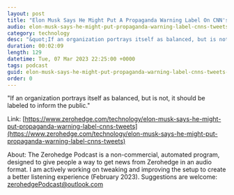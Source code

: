 ```yaml
---
layout: post
title: "Elon Musk Says He Might Put A Propaganda Warning Label On CNN's Tweets"
audio: elon-musk-says-he-might-put-propaganda-warning-label-cnns-tweets-0
category: technology
desc: "&quot;If an organization portrays itself as balanced, but is not, it should be labeled to inform the public.&quot;"
duration: 00:02:09
length: 129
datetime: Tue, 07 Mar 2023 22:25:00 +0000
tags: podcast
guid: elon-musk-says-he-might-put-propaganda-warning-label-cnns-tweets-0
order: 0
---
```

&quot;If an organization portrays itself as balanced, but is not, it should be labeled to inform the public.&quot;

Link: [https://www.zerohedge.com/technology/elon-musk-says-he-might-put-propaganda-warning-label-cnns-tweets](https://www.zerohedge.com/technology/elon-musk-says-he-might-put-propaganda-warning-label-cnns-tweets)

About: The Zerohedge Podcast is a non-commercial, automated program, designed to give people a way to get news from Zerohedge in an audio format.  I am actively working on tweaking and improving the setup to create a better listening experience (February 2023).  Suggestions are welcome: [zerohedgePodcast@outlook.com](mailto:zerohedgePodcast@outlook.com)